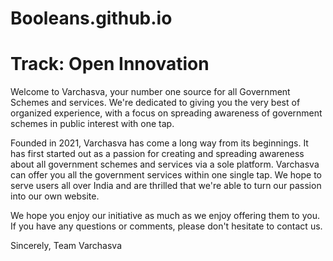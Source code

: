 # Booleans.github.io

# Track: Open Innovation

Welcome to Varchasva, your number one source for all Government Schemes and services. We're dedicated to giving you the very best of organized experience, with a focus on spreading awareness of government schemes in public interest with one tap.

Founded in 2021, Varchasva has come a long way from its beginnings. It has first started out as a passion for creating and spreading awareness about all government schemes and services via a sole platform. Varchasva can offer you all the government services within one single tap. We hope to serve users all over India and are thrilled that we're able to turn our passion into our own website.

We hope you enjoy our initiative as much as we enjoy offering them to you. If you have any questions or comments, please don't hesitate to contact us.

Sincerely,
Team Varchasva


 
